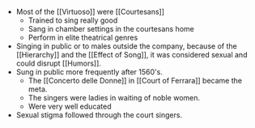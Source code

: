 - Most of the [[Virtuoso]] were [[Courtesans]]
	- Trained to sing really good 
	- Sang in chamber settings in the courtesans home 
	- Perform in elite theatrical genres 
- Singing in public or to males outside the company, because of the [[Hierarchy]] and the [[Effect of Song]], it was considered sexual and could disrupt [[Humors]].
- Sung in public more frequently after 1560's.
	- The [[Concerto delle Donne]] in [[Court of Ferrara]] became the meta.
	- The singers were ladies in waiting of noble women. 
	- Were very well educated 
- Sexual stigma followed through the court singers. 
